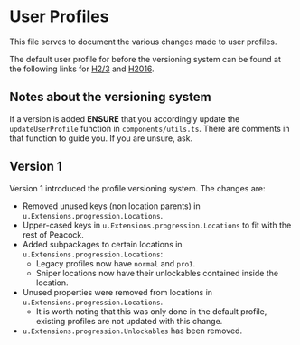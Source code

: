 # User Profiles

This file serves to document the various changes made to user profiles.

The default user profile for before the versioning system can be found at the following links for
[H2/3](https://google.com) and [H2016](https://google.com).

## Notes about the versioning system

If a version is added **ENSURE** that you accordingly update the `updateUserProfile`
function in `components/utils.ts`. There are comments in that function to guide you.
If you are unsure, ask.

## Version 1

Version 1 introduced the profile versioning system. The changes are:

-   Removed unused keys (non location parents) in `u.Extensions.progression.Locations`.
-   Upper-cased keys in `u.Extensions.progression.Locations` to fit with the rest of Peacock.
-   Added subpackages to certain locations in `u.Extensions.progression.Locations`:
    -   Legacy profiles now have `normal` and `pro1`.
    -   Sniper locations now have their unlockables contained inside the location.
-   Unused properties were removed from locations in `u.Extensions.progression.Locations`.
    -   It is worth noting that this was only done in the default profile, existing profiles are not updated with this change.
-   `u.Extensions.progression.Unlockables` has been removed.
